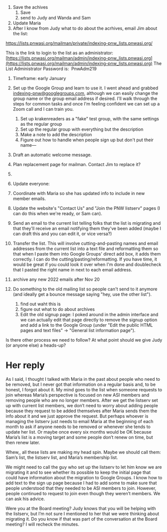 
1. Save the achives
	1. Save
	2. send to Judy and Wanda and Sam
2. Update Maria
3. After I know from Judy what to do about the acrhives, email Jim about the list: 

https://lists.pnwasi.org/mailman/private/indexing-pnw_lists.pnwasi.org/

This is the link to login to the list as an administrator:  [https://lists.pnwasi.org/mailman/admin/indexing-pnw_lists.pnwasi.org](https://lists.pnwasi.org/mailman/admin/indexing-pnw_lists.pnwasi.org)
The List Administrator Password is:  PnwAdm219

1.  Timeframe: early January
    
2.  Set up the Google Group and learn to use it. I went ahead and grabbed [indexing-pnw@googlegroups.com](mailto:indexing-pnw@googlegroups.com), although we can easily change the group name or the group email address if desired. I'll walk through the steps for common tasks and once I'm feeling confident we can set up a Zoom call and I can train you. 
	1. Set up krakenreaders as a "fake" test group, with the same settings as the regular group
	2. Set up the regular group with everything but the description
	3. Make a note to add the description
	4. Figure out how to handle when people sign up but don't put their name—
3. Draft an automatic welcome message. 
4. Plan replacement page for mailman. Contact Jim to replace it? 
5. 
6.  Update everyone:

1.  Coordinate with Maria so she has updated info to include in new member emails.
2.  Update the website's "Contact Us" and "Join the PNW listserv" pages (I can do this when we're ready, or Sam can).
3.  Send an email to the current list telling folks that the list is migrating and that they'll receive an email notifying them they've been added (maybe I can draft this and you can edit it, or vice versa?)  
    

1.  Transfer the list. This will involve cutting-and-pasting names and email addresses from the current list into a text file and reformatting them so that when I paste them into Google Groups' direct add box, it adds them correctly. I can do the cutting/pasting/reformatting. If you have time, it would be great if you could look it over when I'm done and doublecheck that I pasted the right name in next to each email address.  
2. archive any new 2022 emails after Nov 20
    
3.  Do something to the old mailing list so people can't send to it anymore (and ideally get a bounce message saying "hey, use the other list").  
	1. find out waht this is
	2. figure out what to do about archives
	3. Edit the old signup page: I poked around in the admin interface and we can actually edit that page directly to remove the signup option and add a link to the Google Group (under "Edit the public HTML pages and text files" -> "General list information page").
	    

Is there other process we need to follow? At what point should we give Judy (or anyone else) a heads-up?


# Her reply

As I said, I thought I talked with Maria in the past about people who need to be removed, but I never got that information on a regular basis and, to be honest, I forgot about it.  My mind goes to the list when someone requests to join whereas Maria’s perspective is focused on new ASI members and removing people who are no longer members.  After we get the listserv set up with current list members, we don’t need to worry about adding people because they request to be added themselves after Maria sends them the info about it and we just approve the request.  But perhaps whoever is managing the listserv just needs to email Maria at the beginning of each month to ask if anyone needs to be removed or whenever she tends to update her list.  Or maybe once every six months would be OK because Maria’s list is a moving target and some people don’t renew on time, but then renew later. 

Whew,, all these lists are making my head spin.  Maybe we should call them:  Sam’s list, the listserv list, and Maria’s membership list.

We might need to call the guy who set up the listserv to let him know we are migrating it and to see whether its possible to keep the initial page that could have information about the migration to Google Groups.  I know how to add text to the sign up page because I had to add some to make sure that people understood that they needed to be ASI members to join.  However, people continued to request to join even though they weren’t members.  We can ask his advice. 


Were you at the Board meeting?  Judy knows that you will be helping with the listserv, but I’m not sure I mentioned to her that we were thinking about migrating it.  Do you know if that was part of the conversation at the Board meeting?  I will recheck the minutes.
